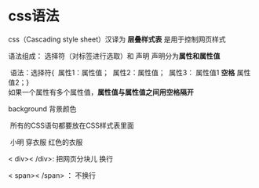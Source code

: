 # css语法

css（Cascading  style  sheet）汉译为  **层叠样式表**  是用于控制网页样式

语法组成：
			选择符（对标签进行选取）和   声明
					声明分为**属性和属性值**

​		语法：选择符{
​									属性1：属性值；
​									属性2：属性值；
​									属性3： 属性值1 **空格**  属性值2；}	
​				如果一个属性有多个属性值，**属性值与属性值之间用空格隔开**

background 背景颜色

​		所有的CSS语句都要放在CSS样式表里面<style></style>

​			小明      穿衣服      红色的衣服     

< div>< /div>:    把网页分块儿  换行

< span>< /span>  ：  不换行

